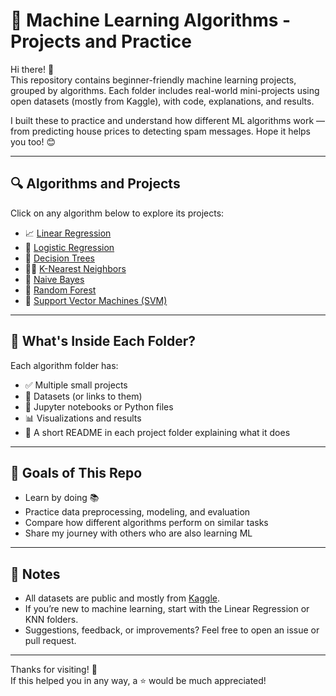 # 📘 Machine Learning Algorithms - Projects and Practice

Hi there! 👋  
This repository contains beginner-friendly machine learning projects, grouped by algorithms. Each folder includes real-world mini-projects using open datasets (mostly from Kaggle), with code, explanations, and results.

I built these to practice and understand how different ML algorithms work — from predicting house prices to detecting spam messages. Hope it helps you too! 😊

---

## 🔍 Algorithms and Projects

Click on any algorithm below to explore its projects:

- 📈 [Linear Regression](./Linear%20Regression)
- 🚦 [Logistic Regression](./Logistic%20Regression)
- 🌳 [Decision Trees](./Decision%20trees)
- 👯‍♂️ [K-Nearest Neighbors](./K-Nearest%20Neighbors)
- 🧠 [Naive Bayes](./Naive%20Bayes)
- 🌲 [Random Forest](./Random%20Forest)
- 📐 [Support Vector Machines (SVM)](./Support%20Vector%20Machines)

---

## 📂 What's Inside Each Folder?

Each algorithm folder has:
- ✅ Multiple small projects
- 📁 Datasets (or links to them)
- 🧪 Jupyter notebooks or Python files
- 📊 Visualizations and results
- 📝 A short README in each project folder explaining what it does

---

## 🎯 Goals of This Repo

- Learn by doing 📚
- Practice data preprocessing, modeling, and evaluation
- Compare how different algorithms perform on similar tasks
- Share my journey with others who are also learning ML

---

## 📌 Notes

- All datasets are public and mostly from [Kaggle](https://www.kaggle.com/).
- If you’re new to machine learning, start with the Linear Regression or KNN folders.
- Suggestions, feedback, or improvements? Feel free to open an issue or pull request.

---

Thanks for visiting! 🌟  
If this helped you in any way, a ⭐️ would be much appreciated!
